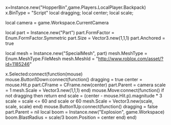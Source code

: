 x=Instance.new("HopperBin",game.Players.LocalPlayer.Backpack)
x.BinType = "Script"
local dragging;
local center;
local scale;

local camera = game.Workspace.CurrentCamera

local part = Instance.new("Part")
part.FormFactor = Enum.FormFactor.Symmetric
part.Size = Vector3.new(1,1,1)
part.Anchored = true

local mesh = Instance.new("SpecialMesh", part)
mesh.MeshType = Enum.MeshType.FileMesh
mesh.MeshId = "http://www.roblox.com/asset/?id=1185246"

x.Selected:connect(function(mouse)
	mouse.Button1Down:connect(function()
		dragging = true
		center = mouse.Hit.p
		part.CFrame = CFrame.new(center)
		part.Parent = camera
		scale = 1
		mesh.Scale = Vector3.new(1,1,1)
	end)
	mouse.Move:connect(function()
		if not dragging then return end
		scale = (center - mouse.Hit.p).magnitude * 3
		scale = scale <= 60 and scale or 60
		mesh.Scale = Vector3.new(scale, scale, scale)
	end)
	mouse.Button1Up:connect(function()
		dragging = false
		part.Parent = nil
		local boom = Instance.new("Explosion", game.Workspace)
		boom.BlastRadius = scale/3
		boom.Position = center
	end)
end)
